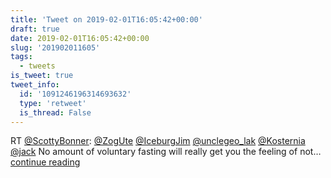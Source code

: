 ```yaml
---
title: 'Tweet on 2019-02-01T16:05:42+00:00'
draft: true
date: 2019-02-01T16:05:42+00:00
slug: '201902011605'
tags:
  - tweets
is_tweet: true
tweet_info:
  id: '1091246196314693632'
  type: 'retweet'
  is_thread: False
---
```




RT [@ScottyBonner](https://x.com/ScottyBonner): [@ZogUte](https://x.com/ZogUte) [@IceburgJim](https://x.com/IceburgJim) [@unclegeo_lak](https://x.com/unclegeo_lak) [@Kosternia](https://x.com/Kosternia) [@jack](https://x.com/jack) No amount of voluntary fasting will really get you the feeling of not… [continue reading](https://x.com/sytelus/status/1091246196314693632)
